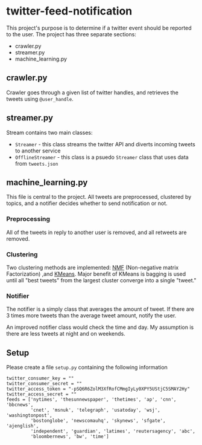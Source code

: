 # twitter-feed-notification

This project's purpose is to determine if a twitter event should be reported to the user.
The project has three separate sections:

* crawler.py
* streamer.py
* machine_learning.py

## crawler.py

Crawler goes through a given list of twitter handles, and retrieves the tweets
using ``@user_handle``.

## streamer.py

Stream contains two main classes:

* ``Streamer`` - this class streams the twitter API and diverts incoming tweets to another service
* ``OfflineStreamer`` - this class is a psuedo ``Streamer`` class that uses data from ``tweets.json``

## machine_learning.py

This file is central to the project. All tweets are preprocessed,
clustered by topics, and a notifier decides whether to send notification or
not.

### Preprocessing

All of the tweets in reply to another user is removed, and all retweets are
removed.

### Clustering

Two clustering methods are implemented: [NMF](https://en.wikipedia.org/wiki/Non-negative_matrix_factorization) (Non-negative matrix Factorization) ,and [KMeans](https://en.wikipedia.org/wiki/K-means_clustering).
Major benefit of KMeans is bagging is used until all "best tweets" from the largest
cluster converge into a single "tweet."

### Notifier

The notifier is a simply class that averages the amount of tweet.
If there are 3 times more tweets than the average tweet amount,
notify the user.

An improved notifier class would check the time and day. My assumption is there are
less tweets at night and on weekends.

## Setup

Please create a file ``setup.py`` containing the following information

```
twitter_consumer_key = ""
twitter_consumer_secret = ""
twitter_access_token = "-pSQ6R6ZolM3XfRofCMmgIyLy0XPY5UStjC5SMAY2Hy"
twitter_access_secret = ""
feeds = ['nytimes', 'thesunnewspaper', 'thetimes', 'ap', 'cnn', 'bbcnews',
         'cnet', 'msnuk', 'telegraph', 'usatoday', 'wsj', 'washingtonpost',
         'bostonglobe', 'newscomauhq', 'skynews', 'sfgate', 'ajenglish',
         'independent', 'guardian', 'latimes', 'reutersagency', 'abc',
         'bloombernews', 'bw', 'time']
```
